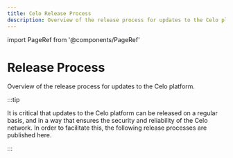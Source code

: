 ```yaml
---
title: Celo Release Process
description: Overview of the release process for updates to the Celo platform.
---
```

import PageRef from '@components/PageRef'

# Release Process

Overview of the release process for updates to the Celo platform.

:::tip

It is critical that updates to the Celo platform can be released on a regular basis, and in a way that ensures the security and reliability of the Celo network. In order to facilitate this, the following release processes are published here.

:::

<PageRef url="/community/release-process/smart-contracts" pageName="Smart Contracts" />
<PageRef url="/community/release-process/blockchain-client" pageName="Blockchain Client" />
<PageRef url="/community/release-process/base-cli-contractkit-dappkit-utils" pageName="CeloCLI and ContractKit" />
<PageRef url="/community/release-process/attestation-service" pageName="Attestation Service" />
